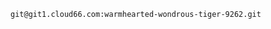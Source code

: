 <!-- usedin: [ _includes/_inlines/StackManagement/common/custom-git-repository/custom-git-repository_getting-started-with-customconfig-git-v1.md] -->

```
git@git1.cloud66.com:warmhearted-wondrous-tiger-9262.git
```
